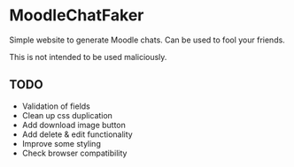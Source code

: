 # MoodleChatFaker

Simple website to generate Moodle chats. Can be used to fool your friends. 

This is not intended to be used maliciously.

## TODO

- Validation of fields
- Clean up css duplication
- Add download image button
- Add delete & edit functionality
- Improve some styling
- Check browser compatibility